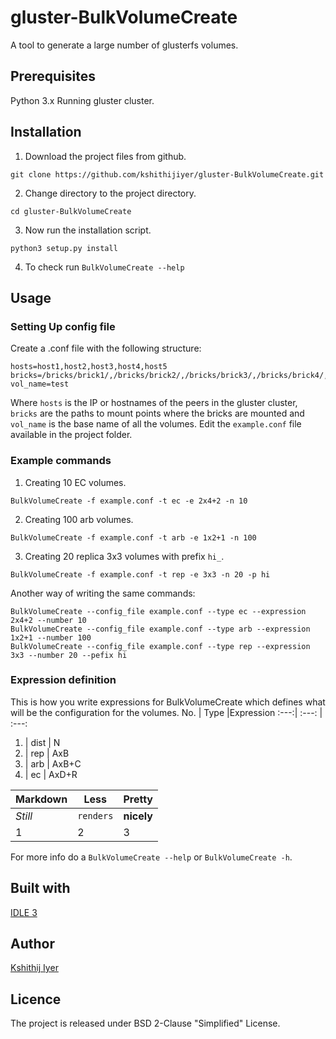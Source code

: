 # gluster-BulkVolumeCreate
A tool to generate a large number of glusterfs volumes.

## Prerequisites
Python 3.x
Running gluster cluster.


## Installation
1. Download the project files from github.
```
git clone https://github.com/kshithijiyer/gluster-BulkVolumeCreate.git
```
2. Change directory to the project directory. 
```
cd gluster-BulkVolumeCreate
```
3. Now run the installation script.
```
python3 setup.py install
```
4. To check run ``` BulkVolumeCreate --help ```

## Usage
### Setting Up config file
Create a .conf file with the following structure:
```
hosts=host1,host2,host3,host4,host5
bricks=/bricks/brick1/,/bricks/brick2/,/bricks/brick3/,/bricks/brick4/,/bricks/brick5/,/bricks/brick6/,/bricks/brick7/
vol_name=test
```
Where ``` hosts ``` is the IP or hostnames of the peers in the gluster cluster, ``` bricks ``` are the paths to mount points where the bricks are mounted and ``` vol_name ``` is the base name of all the volumes. Edit the ``` example.conf ``` file available in the project folder. 
 
### Example commands
1. Creating 10 EC volumes.
```
BulkVolumeCreate -f example.conf -t ec -e 2x4+2 -n 10
```
2. Creating 100 arb volumes.
```
BulkVolumeCreate -f example.conf -t arb -e 1x2+1 -n 100
```
3. Creating 20 replica 3x3 volumes with prefix ``` hi_ ```.
```
BulkVolumeCreate -f example.conf -t rep -e 3x3 -n 20 -p hi

```


Another way of writing the same commands:
```
BulkVolumeCreate --config_file example.conf --type ec --expression 2x4+2 --number 10
BulkVolumeCreate --config_file example.conf --type arb --expression 1x2+1 --number 100
BulkVolumeCreate --config_file example.conf --type rep --expression 3x3 --number 20 --pefix hi
```
### Expression definition 
This is how you write expressions for BulkVolumeCreate which defines what will be the configuration for the volumes. 
No. | Type |Expression
:---:| :---: | :---:
1. | dist | N
2. | rep | AxB
3. | arb | AxB+C
4. | ec  | AxD+R


Markdown | Less | Pretty
--- | --- | ---
*Still* | `renders` | **nicely**
1 | 2 | 3

For more info do a ``` BulkVolumeCreate --help ``` or ``` BulkVolumeCreate -h ```.

## Built with 
[IDLE 3](https://www.python.org/downloads/)

## Author
[Kshithij Iyer](https://www.linkedin.com/in/kshithij-iyer/)

## Licence 
The project is released under BSD 2-Clause "Simplified" License.
